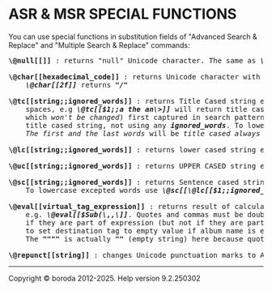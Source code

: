 # ASR & MSR SPECIAL FUNCTIONS

You can use special functions in substitution fields of "Advanced Search \& Replace" and "Multiple Search \& Replace" commands:

<pre>
<b>\@null[[]]</b> : returns "null" Unicode character. The same as <b><i>\@char[[0]]</i></b>

<b>\@char[[hexadecimal_code]]</b> : returns Unicode character with given <b><i>hexadecimal_code</i></b>, e.g. 
    <b><i>\@char[[2f]]</i></b> returns <b><i>"/"</b></i>

<b>\@tc[[string;;ignored_words]]</b> : returns Title Cased string except for <b><i>ignored_words</i></b> separated by 
    spaces, e.g <b><i>\@tc[[$1;;a the an\>]]</i></b> will return title cased (except for words "a", "the", "an",   
    which <i>won't be changed</i>) first captured in search pattern string, and <b><i>\@tc[[$1]]</i></b> will return   
    title cased string, not using any <b><i>ignored_words</i></b>. To lowercase excepted words use <b><i>\@tc[[\@lc[[$1;;ignored_words]]]]</i></b>. 
    <i>The first and the last words</i> will be <i>title cased always</i>

<b>\@lc[[string;;ignored_words]]</b> : returns lower cased string except for <b><i>ignored_words</i></b>, which <i>won't be changed</i>

<b>\@uc[[string;;ignored_words]]</b> : returns UPPER CASED string except for <b><i>ignored_words</i></b>, which <i>won't be changed</i>

<b>\@sc[[string;;ignored_words]]</b> : returns Sentence cased string except for <b><i>ignored_words</i></b>, which <i>won't be changed</i>. 
    To lowercase excepted words use <b><i>\@sc[[\@lc[[$1;;ignored_words]]]]</i></b>. 

<b>\@eval[[virtual_tag_expression]]</b> : returns result of calculation of <b><i>virtual_tag_expression</i></b>, 
    e.g. <b><i>\@eval[[$Sub(\<Play Count\>,,\<Skip Count)\>]]</i></b>. Quotes and commas must be doubled 
    if they are part of expression (but not if they are part of tag value to be set), e.g. <b><i>\@eval[[$If($IsNull(\<Album\>),,"""",,\<Album\>)]]</i></b>
    to set destination tag to empty value if album name is empty (instead of string "Unknown") or album name otherwise. 
    The <b><i>""""</i></b> is actually <b><i>""</i></b> (empty string) here because quotes are doubled. 

<b>\@repunct[[string]]</b> : changes Unicode punctuation marks to ASCII analogs, e.g. « to <<
</pre>

***

Copyright © boroda 2012-2025. Help version 9.2.250302